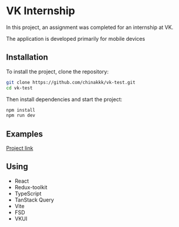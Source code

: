 # VK Internship

In this project, an assignment was completed for an internship at VK.

The application is developed primarily for mobile devices
## Installation

To install the project, clone the repository:

```bash
git clone https://github.com/chinakkk/vk-test.git
cd vk-test
```

Then install dependencies and start the project:

```bash
npm install
npm run dev
```

## Examples
[Project link](https://vkinternship.surge.sh/)


## Using 

- React
- Redux-toolkit
- TypeScript
- TanStack Query
- Vite
- FSD
- VKUI

